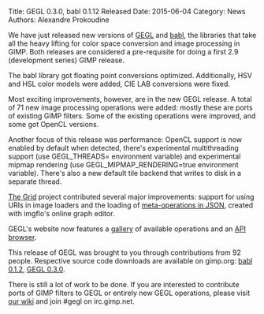 Title: GEGL 0.3.0, babl 0.1.12 Released
Date: 2015-06-04
Category: News
Authors: Alexandre Prokoudine


We have just released new versions of [GEGL](http://gegl.org/) and [babl](http://gegl.org/babl/), the libraries that take all the heavy lifting for color space conversion and image processing in GIMP. Both releases are considered a pre-requisite for doing a first 2.9 (development series) GIMP release.

The babl library got floating point conversions optimized. Additionally, HSV and HSL color models were added, CIE LAB conversions were fixed.

Most exciting improvements, however, are in the new GEGL release. A total of 71 new image processing operations were added: mostly these are ports of existing GIMP filters. Some of the existing operations were improved, and some got OpenCL versions.

Another focus of this release was performance: OpenCL support is now enabled by default when detected, there's experimental multithreading support (use GEGL_THREADS=<number of threads> environment variable) and experimental mipmap rendering (use GEGL_MIPMAP_RENDERING=true environment variable). There's also a new default tile backend that writes to disk in a separate thread.

[The Grid](https://thegrid.io/) project contributed several major improvements: support for using URIs in image loaders and the loading of [meta-operations in JSON](http://www.jonnor.com/2015/01/imgflo-0-3/), created with imgflo's online graph editor.

GEGL's website now features a [gallery](http://gegl.org/operations.html#GEGL%20operations) of available operations and an [API browser](http://gegl.org/operations.html#Gegl).

This release of GEGL was brought to you through contributions from 92 people. Respective source code downloads are available on gimp.org: [babl 0.1.2](http://download.gimp.org/pub/babl/0.1/), [GEGL 0.3.0](http://download.gimp.org/pub/gegl/0.3/).

There is still a lot of work to be done. If you are interested to contribute ports of GIMP filters to GEGL or entirely new GEGL operations, please visit [our wiki](http://wiki.gimp.org/wiki/Hacking:Porting_filters_to_GEGL) and join #gegl on irc.gimp.net.
